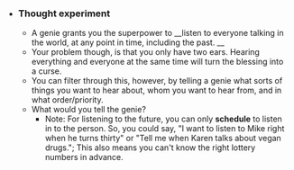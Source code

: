 - ### Thought experiment
    - A genie grants you the superpower to __listen to everyone talking in the world, at any point in time, including the past. __
    - Your problem though, is that you only have two ears. Hearing everything and everyone at the same time will turn the blessing into a curse. 
    - You can filter through this, however, by telling a genie what sorts of things you want to hear about, whom you want to hear from, and in what order/priority. 
    - What would you tell the genie?
        - Note: For listening to the future, you can only __schedule__ to listen in to the person. So, you could say, "I want to listen to Mike right when he turns thirty" or "Tell me when Karen talks about vegan drugs."; This also means you can't know the right lottery numbers in advance.
